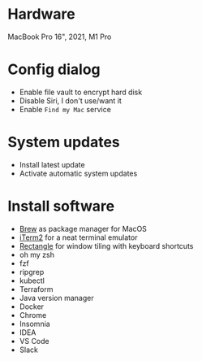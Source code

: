 # Hardware 

MacBook Pro 16", 2021, M1 Pro

# Config dialog
- Enable file vault to encrypt hard disk
- Disable Siri, I don't use/want it
- Enable `Find my Mac` service

# System updates 
 * Install latest update
 * Activate automatic system updates

# Install software
 * [Brew](https://brew.sh/index_de) as package manager for MacOS
 * [iTerm2](https://iterm2.com/downloads.html) for a neat terminal emulator 
 * [Rectangle](https://rectangleapp.com/) for window tiling with keyboard shortcuts
 * oh my zsh
 * fzf
 * ripgrep
 * kubectl
 * Terraform
 * Java version manager
 * Docker
 * Chrome
 * Insomnia
 * IDEA
 * VS Code
 * Slack




